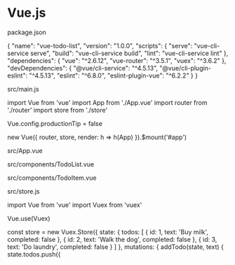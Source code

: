 # Vue.js

package.json

{
  "name": "vue-todo-list",
  "version": "1.0.0",
  "scripts": {
    "serve": "vue-cli-service serve",
    "build": "vue-cli-service build",
    "lint": "vue-cli-service lint"
  },
  "dependencies": {
    "vue": "^2.6.12",
    "vue-router": "^3.5.1",
    "vuex": "^3.6.2"
  },
  "devDependencies": {
    "@vue/cli-service": "^4.5.13",
    "@vue/cli-plugin-eslint": "^4.5.13",
    "eslint": "^6.8.0",
    "eslint-plugin-vue": "^6.2.2"
  }
}

src/main.js

import Vue from 'vue'
import App from './App.vue'
import router from './router'
import store from './store'

Vue.config.productionTip = false

new Vue({
  router,
  store,
  render: h => h(App)
}).$mount('#app')

src/App.vue

<template>
  <div id="app">
    <h1>Todo List</h1>
    <todo-list />
  </div>
</template>

<script>
import TodoList from './components/TodoList.vue'

export default {
  name: 'App',
  components: { TodoList }
}
</script>

<style>
#app {
  font-family: Avenir, Helvetica, Arial, sans-serif;
  -webkit-font-smoothing: antialiased;
  -moz-osx-font-smoothing: grayscale;
  text-align: center;
  color: #2c3e50;
  margin-top: 60px;
}
</style>

src/components/TodoList.vue

<template>
  <div>
    <h2>Todo List</h2>
    <ul>
      <todo-item v-for="todo in todos" :key="todo.id" :todo="todo" />
    </ul>
    <input v-model="newTodo" type="text" placeholder="Add new todo" />
    <button @click="addTodo">Add</button>
  </div>
</template>

<script>
import TodoItem from './TodoItem.vue'
import { mapState, mapActions } from 'vuex'

export default {
  name: 'TodoList',
  components: { TodoItem },
  computed: {
    ...mapState(['todos'])
  },
  data() {
    return {
      newTodo: ''
    }
  },
  methods: {
    ...mapActions(['addTodoItem']),
    addTodo() {
      this.addTodoItem(this.newTodo)
      this.newTodo = ''
    }
  }
}
</script>

<style scoped>
ul {
  list-style: none;
  padding: 0;
  margin: 0;
}

li {
  margin-bottom: 10px;
}

input[type="text"] {
  width: 100%;
  padding: 10px;
  margin-bottom: 10px;
  border: 1px solid #ccc;
}

button {
  padding: 10px 20px;
  background-color: #4CAF50;
  color: #fff;
  border: none;
  border-radius: 5px;
  cursor: pointer;
}

button:hover {
  background-color: #3e8e41;
}
</style>

src/components/TodoItem.vue

<template>
  <li>
    <input type="checkbox" v-model="todo.completed" />
    <span :class="{ completed: todo.completed }">{{ todo.text }}</span>
    <button @click="removeTodo">Remove</button>
  </li>
</template>

<script>
import { mapActions } from 'vuex'

export default {
  name: 'TodoItem',
  props: {
    todo: Object
  },
  methods: {
    ...mapActions(['removeTodoItem']),
    removeTodo() {
      this.removeTodoItem(this.todo.id)
    }
  }
}
</script>

<style scoped>
.completed {
  text-decoration: line-through;
}
</style>

src/store.js

import Vue from 'vue'
import Vuex from 'vuex'

Vue.use(Vuex)

const store = new Vuex.Store({
  state: {
    todos: [
      { id: 1, text: 'Buy milk', completed: false },
      { id: 2, text: 'Walk the dog', completed: false },
      { id: 3, text: 'Do laundry', completed: false }
    ]
  },
  mutations: {
    addTodo(state, text) {
      state.todos.push({
